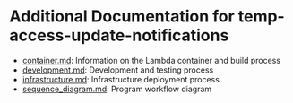 # Additional Documentation for temp-access-update-notifications

- [container.md](container.md): Information on the Lambda container and build process
- [development.md](development.md): Development and testing process
- [infrastructure.md](infrastructure.md): Infrastructure deployment process
- [sequence_diagram.md](sequence_diagram.md): Program workflow diagram